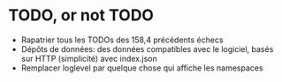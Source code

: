 # TODO, or not TODO

- Rapatrier tous les TODOs des 158,4 précédents échecs
- Dépôts de données: des données compatibles avec le logiciel, basés sur HTTP (simplicité) avec index.json
- Remplacer loglevel par quelque chose qui affiche les namespaces
